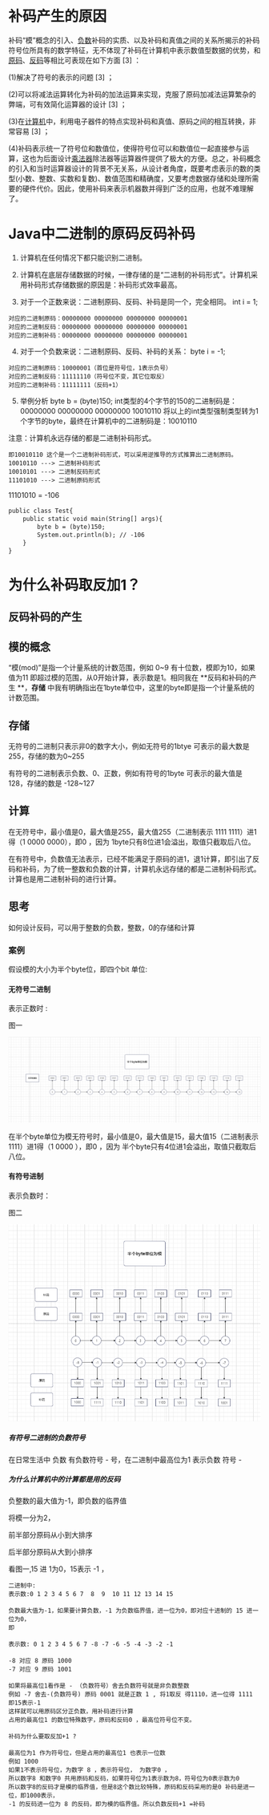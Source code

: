# 补码产生的原因

补码“模”概念的引入、[负数](https://baike.baidu.com/item/负数/1294977?fromModule=lemma_inlink)补码的实质、以及补码和真值之间的关系所揭示的补码符号位所具有的数学特征，无不体现了补码在计算机中表示数值型数据的优势，和[原码](https://baike.baidu.com/item/原码/1097586?fromModule=lemma_inlink)、[反码](https://baike.baidu.com/item/反码/769985?fromModule=lemma_inlink)等相比可表现在如下方面 [3] ：

(1)解决了符号的表示的问题 [3] ；

(2)可以将减法运算转化为补码的加法运算来实现，克服了原码加减法运算繁杂的弊端，可有效简化运算器的设计 [3] ；

(3)在[计算机](https://baike.baidu.com/item/计算机/140338?fromModule=lemma_inlink)中，利用电子器件的特点实现补码和真值、原码之间的相互转换，非常容易 [3] ；

(4)补码表示统一了符号位和数值位，使得符号位可以和数值位一起直接参与运算，这也为后面设计[乘法器](https://baike.baidu.com/item/乘法器/4144271?fromModule=lemma_inlink)除法器等运算器件提供了极大的方便。总之，补码概念的引入和当时运算器设计的背景不无关系，从设计者角度，既要考虑表示的数的类型(小数、整数、实数和复数)、数值范围和精确度，又要考虑数据存储和处理所需要的硬件代价。因此，使用补码来表示机器数并得到广泛的应用，也就不难理解了。 

# Java中二进制的原码反码补码


1. 计算机在任何情况下都只能识别二进制。

2. 计算机在底层存储数据的时候，一律存储的是“二进制的补码形式”。计算机采用补码形式存储数据的原因是：补码形式效率最高。

3. 对于一个正数来说：二进制原码、反码、补码是同一个，完全相同。
    int i = 1;

  ```
  对应的二进制原码：00000000 00000000 00000000 00000001
  对应的二进制反码：00000000 00000000 00000000 00000001
  对应的二进制补码：00000000 00000000 00000000 00000001
  ```

  

4. 对于一个负数来说：二进制原码、反码、补码的关系：
    byte i = -1;

  ```
  对应的二进制原码：10000001（首位是符号位，1表示负号）
  对应的二进制反码：11111110（符号位不变，其它位取反）
  对应的二进制补码：11111111（反码+1）
  ```

  

5. 举例分析 byte b = (byte)150;
int类型的4个字节的150的二进制码是：00000000 00000000 00000000 10010110
将以上的int类型强制类型转为1个字节的byte，最终在计算机中的二进制码是：10010110

注意：计算机永远存储的都是二进制补码形式。

```
即10010110 这个是一个二进制补码形式，可以采用逆推导的方式推算出二进制原码。
10010110 ---> 二进制补码形式
10010101 ---> 二进制反码形式
11101010 ---> 二进制原码形式 
```

11101010 = -106 

```
public class Test{
	public static void main(String[] args){
		byte b = (byte)150;
		System.out.println(b); // -106
	}
}
```



# 为什么补码取反加1？



## 反码补码的产生

## 模的概念

“模(mod)”是指一个计量系统的计数范围，例如 0~9 有十位数，模即为10，如果值为11 即超过模的范围，从0开始计算，表示数是1。相同我在 **反码和补码的产生 **，**存储** 中我有明确指出在1byte单位中，这里的byte即是指一个计量系统的计数范围。

## 存储

无符号的二进制只表示非0的数字大小，例如无符号的1btye 可表示的最大数是255，存储的数为0~255

有符号的二进制表示负数、0、正数，例如有符号的1byte 可表示的最大值是128，存储的数是 -128~127

## 计算

在无符号中，最小值是0，最大值是255，最大值255（二进制表示 1111 1111）进1得（1 0000 0000），即0 ，因为 1byte只有8位进1会溢出，取值只截取后八位。

在有符号中，负数值无法表示，已经不能满足于原码的进1，退1计算，即引出了反码和补码，为了统一整数和负数的计算，计算机永远存储的都是二进制补码形式。计算也是用二进制补码的进行计算。



## 思考

 如何设计反码，可以用于整数的负数，整数，0的存储和计算



### 案例

假设模的大小为半个byte位，即四个bit 单位:

#### 无符号二进制

表示正数时 : 

图一

![2](.\images\2.png)



在半个byte单位为模无符号时，最小值是0，最大值是15，最大值15（二进制表示  1111）进1得（1 0000 ），即0 ，因为 半个byte只有4位进1会溢出，取值只截取后八位。



#### 有符号进制

表示负数时：

图二

![3](.\images\3.png)



##### 有符号二进制的负数符号

在日常生活中 负数 有负数符号 - 号，在二进制中最高位为1 表示负数 符号 -

##### 为什么计算机中的计算都是用的反码

负整数的最大值为-1，即负数的临界值

将模一分为2， 

前半部分原码从小到大排序

后半部分原码从大到小排序

看图一,15 进 1为0，15表示 -1 ，

```
二进制中:
表示数:0 1 2 3 4 5 6 7  8  9  10 11 12 13 14 15

负数最大值为-1，如果要计算负数，-1 为负数临界值，进一位为0，即对应十进制的 15 进一位为0，
即

表示数: 0 1 2 3 4 5 6 7 -8 -7 -6 -5 -4 -3 -2 -1

-8 对应 8 原码 1000
-7 对应 9 原码 1001

如果将最高位1看作是 - （负数符号）舍去负数符号就是非负数整数
例如 -7 舍去-(负数符号) 原码 0001 就是正数 1 , 将1取反 得1110，进一位得 1111 即15表示-1
这样就可以用原码区分正负数，用补码进行计算
占用的最高位1 的数位特殊数字，原码和反码0 ，最高位符号位不变。

补码为什么要取反加+1 ?

最高位为1 作为符号位，但是占用的最高位1 也表示一位数
例如 1000   
如果1不表示符号位，为数字 8 ，表示符号位， 为数字0 ，
所以数字8 和数字0 共用原码和反码，如果符号位为1表示数为8，符号位为0表示数为0
所以数字8的反码才是模的临界值，但是8这个数比较特殊，原码和反码采用的是0 补码是进一位，即1000表示，
-1 的反码进一位为 8 的反码，即为模的临界值。所以负数反码+1 =补码

```

